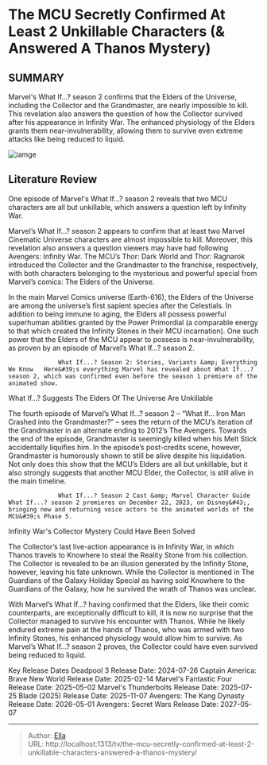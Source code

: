 # The MCU Secretly Confirmed At Least 2 Unkillable Characters (&amp; Answered A Thanos Mystery)


## SUMMARY 



  Marvel&#39;s What If...? season 2 confirms that the Elders of the Universe, including the Collector and the Grandmaster, are nearly impossible to kill.   This revelation also answers the question of how the Collector survived after his appearance in Infinity War.   The enhanced physiology of the Elders grants them near-invulnerability, allowing them to survive even extreme attacks like being reduced to liquid.  

![iamge](https://static1.srcdn.com/wordpress/wp-content/uploads/2023/12/the-collector-and-the-grandmaster-in-the-mcu.jpg)

## Literature Review
One episode of Marvel&#39;s What If...? season 2 reveals that two MCU characters are all but unkillable, which answers a question left by Infinity War.




Marvel’s What If…? season 2 appears to confirm that at least two Marvel Cinematic Universe characters are almost impossible to kill. Moreover, this revelation also answers a question viewers may have had following Avengers: Infinity War. The MCU’s Thor: Dark World and Thor: Ragnarok introduced the Collector and the Grandmaster to the franchise, respectively, with both characters belonging to the mysterious and powerful special from Marvel’s comics: The Elders of the Universe.




In the main Marvel Comics universe (Earth-616), the Elders of the Universe are among the universe’s first sapient species after the Celestials. In addition to being immune to aging, the Elders all possess powerful superhuman abilities granted by the Power Primordial (a comparable energy to that which created the Infinity Stones in their MCU incarnation). One such power that the Elders of the MCU appear to possess is near-invulnerability, as proven by an episode of Marvel’s What If…? season 2.

                  What If...? Season 2: Stories, Variants &amp; Everything We Know   Here&#39;s everything Marvel has revealed about What If...? season 2, which was confirmed even before the season 1 premiere of the animated show.    


 What If...? Suggests The Elders Of The Universe Are Unkillable 
          

The fourth episode of Marvel’s What If…? season 2 – “What If... Iron Man Crashed into the Grandmaster?” – sees the return of the MCU’s iteration of the Grandmaster in an alternate ending to 2012’s The Avengers. Towards the end of the episode, Grandmaster is seemingly killed when his Melt Stick accidentally liquifies him. In the episode’s post-credits scene, however, Grandmaster is humorously shown to still be alive despite his liquidation. Not only does this show that the MCU’s Elders are all but unkillable, but it also strongly suggests that another MCU Elder, the Collector, is still alive in the main timeline.




                  What If...? Season 2 Cast &amp; Marvel Character Guide   What If...? season 2 premieres on December 22, 2023, on Disney&#43;, bringing new and returning voice actors to the animated worlds of the MCU&#39;s Phase 5.    



 Infinity War&#39;s Collector Mystery Could Have Been Solved 
          

The Collector’s last live-action appearance is in Infinity War, in which Thanos travels to Knowhere to steal the Reality Stone from his collection. The Collector is revealed to be an illusion generated by the Infinity Stone, however, leaving his fate unknown. While the Collector is mentioned in The Guardians of the Galaxy Holiday Special as having sold Knowhere to the Guardians of the Galaxy, how he survived the wrath of Thanos was unclear.

With Marvel’s What If…? having confirmed that the Elders, like their comic counterparts, are exceptionally difficult to kill, it is now no surprise that the Collector managed to survive his encounter with Thanos. While he likely endured extreme pain at the hands of Thanos, who was armed with two Infinity Stones, his enhanced physiology would allow him to survive. As Marvel’s What If…? season 2 proves, the Collector could have even survived being reduced to liquid.




  Key Release Dates              Deadpool 3 Release Date: 2024-07-26                    Captain America: Brave New World Release Date: 2025-02-14                   Marvel&#39;s Fantastic Four Release Date: 2025-05-02                   Marvel&#39;s Thunderbolts Release Date: 2025-07-25                   Blade (2025) Release Date: 2025-11-07                   Avengers: The Kang Dynasty  Release Date: 2026-05-01                    Avengers: Secret Wars Release Date: 2027-05-07      

---

> Author: [Ella](https://instagram.hk.cn/)  
> URL: http://localhost:1313/tv/the-mcu-secretly-confirmed-at-least-2-unkillable-characters-answered-a-thanos-mystery/  

